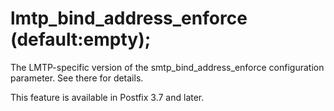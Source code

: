 # lmtp_bind_address_enforce (default:empty); 

 The LMTP-specific version of the smtp_bind_address_enforce
configuration parameter. See there for details. 

 This feature is available in Postfix 3.7 and later. 


